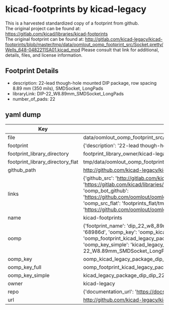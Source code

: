# kicad-footprints by kicad-legacy  
This is a harvested standardized copy of a footprint from github.  
The original project can be found at:  
https://gitlab.com/kicad/libraries/kicad-footprints  
The original footprint can be found at:
http://gitlab.com/kicad-legacy/kicad-footprints/blob/master/tmp/data/oomlout_oomp_footprint_src/Socket.pretty/Wells_648-0482211SA01.kicad_mod
Please consult that link for additional, details, files, and license information.  
## Footprint Details
* description: 22-lead though-hole mounted DIP package, row spacing 8.89 mm (350 mils), SMDSocket, LongPads  
* libraryLink: DIP-22_W8.89mm_SMDSocket_LongPads  
* number_of_pads: 22  
## yaml dump  
| Key | Value |  
| --- | --- |  
| file | data/oomlout_oomp_footprint_src/kicad-footprints/Package_DIP.pretty/DIP-22_W8.89mm_SMDSocket_LongPads.kicad_mod |  
| footprint | {'description': '22-lead though-hole mounted DIP package, row spacing 8.89 mm (350 mils), SMDSocket, LongPads', 'libraryLink': 'DIP-22_W8.89mm_SMDSocket_LongPads', 'number_of_pads': 22} |  
| footprint_library_directory | footprint_library_owner/kicad-legacy_kicad-footprints |  
| footprint_library_directory_flat | tmp/data/oomlout_oomp_footprint_src/footprints_flat/kicad_legacy_package_dip_dip_22_w8_89mm_smdsocket_longpads/working |  
| github_path | http://github.com/kicad-legacy/kicad-footprints/blob/master/tmp/data/oomlout_oomp_footprint_src/Package_DIP.pretty/DIP-22_W8.89mm_SMDSocket_LongPads.kicad_mod |  
| links | {'github_src': 'http://gitlab.com/kicad-legacy/kicad-footprints/blob/master/tmp/data/oomlout_oomp_footprint_src/Socket.pretty/Wells_648-0482211SA01.kicad_mod', 'github_src_repo': 'https://gitlab.com/kicad/libraries/kicad-footprints', 'oomp_bot': 'tmp/data/oomlout_oomp_footprint_src/footprints/kicad_legacy_package_dip_dip_22_w8_89mm_smdsocket_longpads/working', 'oomp_bot_github': 'https://github.com/oomlout/oomlout_oomp_footprint_bot/tree/main/tmp/data/oomlout_oomp_footprint_src/footprints/kicad_legacy_package_dip_dip_22_w8_89mm_smdsocket_longpads/working', 'oomp_src_flat': 'footprints_flat/tmp/data/oomlout_oomp_footprint_src/footprints_flat/kicad_legacy_package_dip_dip_22_w8_89mm_smdsocket_longpads/working', 'oomp_src_flat_github': 'https://github.com/oomlout/oomlout_oomp_footprint_src/tree/main/tmp/data/oomlout_oomp_footprint_src/footprints_flat/kicad_legacy_package_dip_dip_22_w8_89mm_smdsocket_longpads/working'} |  
| name | kicad-footprints |  
| oomp | {'footprint_name': 'dip_22_w8_89mm_smdsocket_longpads', 'library_name': 'package_dip', 'md5': '68986d3ba979f4b70c95aee13ba25f02', 'md5_10': '68986d3ba9', 'md5_5': '68986', 'md5_6': '68986d', 'oomp_key': 'oomp_kicad_legacy_package_dip_dip_22_w8_89mm_smdsocket_longpads', 'oomp_key_extra': 'oomp_footprint_kicad_legacy_package_dip_dip_22_w8_89mm_smdsocket_longpads', 'oomp_key_full': 'oomp_footprint_kicad_legacy_package_dip_dip_22_w8_89mm_smdsocket_longpads_68986d', 'oomp_key_simple': 'kicad_legacy_package_dip_dip_22_w8_89mm_smdsocket_longpads', 'original_filename': 'data/oomlout_oomp_footprint_src/kicad-footprints/Package_DIP.pretty/DIP-22_W8.89mm_SMDSocket_LongPads.kicad_mod', 'owner_name': 'kicad_legacy'} |  
| oomp_key | oomp_kicad_legacy_package_dip_dip_22_w8_89mm_smdsocket_longpads |  
| oomp_key_full | oomp_footprint_kicad_legacy_package_dip_dip_22_w8_89mm_smdsocket_longpads |  
| oomp_key_simple | kicad_legacy_package_dip_dip_22_w8_89mm_smdsocket_longpads |  
| owner | kicad-legacy |  
| repo | {'documentation_url': 'https://docs.github.com/rest/repos/repos#get-a-repository', 'message': 'Not Found'} |  
| url | http://github.com/kicad-legacy/kicad-footprints |  

